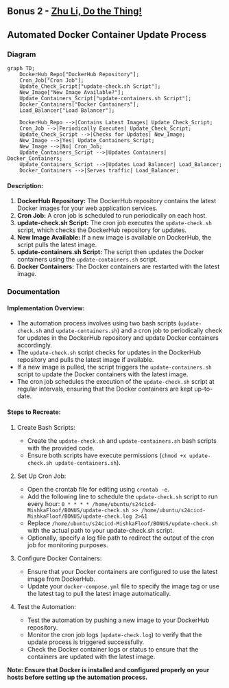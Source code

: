 ## Bonus 2 - [Zhu Li, Do the Thing!](https://www.youtube.com/watch?v=mofRHlO1E_A)
## Automated Docker Container Update Process

### Diagram

```mermaid
graph TD;
    DockerHub_Repo["DockerHub Repository"];
    Cron_Job["Cron Job"];
    Update_Check_Script["update-check.sh Script"];
    New_Image["New Image Available?"];
    Update_Containers_Script["update-containers.sh Script"];
    Docker_Containers["Docker Containers"];
    Load_Balancer["Load Balancer"];

    DockerHub_Repo -->|Contains Latest Images| Update_Check_Script;
    Cron_Job -->|Periodically Executes| Update_Check_Script;
    Update_Check_Script -->|Checks for Updates| New_Image;
    New_Image -->|Yes| Update_Containers_Script;
    New_Image -->|No| Cron_Job;
    Update_Containers_Script -->|Updates Containers| Docker_Containers;
    Update_Containers_Script -->|Updates Load Balancer| Load_Balancer;
    Docker_Containers -->|Serves traffic| Load_Balancer;

```
#### Description:

1. **DockerHub Repository:** The DockerHub repository contains the latest Docker images for your web application services.
2. **Cron Job:** A cron job is scheduled to run periodically on each host.
3. **update-check.sh Script:** The cron job executes the `update-check.sh` script, which checks the DockerHub repository for updates.
4. **New Image Available:** If a new image is available on DockerHub, the script pulls the latest image.
5. **update-containers.sh Script:** The script then updates the Docker containers using the `update-containers.sh` script.
6. **Docker Containers:** The Docker containers are restarted with the latest image.

### Documentation
#### Implementation Overview:

* The automation process involves using two bash scripts (`update-check.sh` and `update-containers.sh`) and a cron job to periodically check for updates in the DockerHub repository and update Docker containers accordingly.
* The `update-check.sh` script checks for updates in the DockerHub repository and pulls the latest image if available.
* If a new image is pulled, the script triggers the `update-containers.sh` script to update the Docker containers with the latest image.
* The cron job schedules the execution of the `update-check.sh` script at regular intervals, ensuring that the Docker containers are kept up-to-date.

#### Steps to Recreate:

1. Create Bash Scripts:
    * Create the `update-check.sh` and `update-containers.sh` bash scripts with the provided code.
    * Ensure both scripts have execute permissions (`chmod +x update-check.sh update-containers.sh`).

2. Set Up Cron Job:
    * Open the crontab file for editing using `crontab -e`.
    * Add the following line to schedule the `update-check.sh` script to run every hour:
    `0 * * * * /home/ubuntu/s24cicd-MishkaFloof/BONUS/update-check.sh >> /home/ubuntu/s24cicd-MishkaFloof/BONUS/update-check.log 2>&1`
    * Replace `/home/ubuntu/s24cicd-MishkaFloof/BONUS/update-check.sh` with the actual path to your update-check.sh script.
    * Optionally, specify a log file path to redirect the output of the cron job for monitoring purposes.

3. Configure Docker Containers:
    * Ensure that your Docker containers are configured to use the latest image from DockerHub.
    * Update your `docker-compose.yml` file to specify the image tag or use the latest tag to pull the latest image automatically.

4. Test the Automation:
    * Test the automation by pushing a new image to your DockerHub repository.
    * Monitor the cron job logs (`update-check.log`) to verify that the update process is triggered successfully.
    * Check the Docker container logs or status to ensure that the containers are updated with the latest image.

**Note: Ensure that Docker is installed and configured properly on your hosts before setting up the automation process.**

